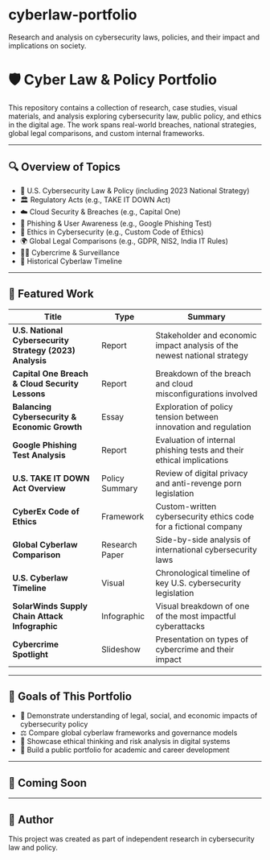 # cyberlaw-portfolio
Research and analysis on cybersecurity laws, policies, and their impact and implications on society.
# 🛡️ Cyber Law & Policy Portfolio

This repository contains a collection of research, case studies, visual materials, and analysis exploring cybersecurity law, public policy, and ethics in the digital age. The work spans real-world breaches, national strategies, global legal comparisons, and custom internal frameworks.

---

## 🔍 Overview of Topics

- 📜 U.S. Cybersecurity Law & Policy (including 2023 National Strategy)
- 🏛️ Regulatory Acts (e.g., TAKE IT DOWN Act)
- ☁️ Cloud Security & Breaches (e.g., Capital One)
- 🎣 Phishing & User Awareness (e.g., Google Phishing Test)
- 🔐 Ethics in Cybersecurity (e.g., Custom Code of Ethics)
- 🌍 Global Legal Comparisons (e.g., GDPR, NIS2, India IT Rules)
- 🕵️‍♂️ Cybercrime & Surveillance
- 📅 Historical Cyberlaw Timeline

---

## 🧠 Featured Work

| Title | Type | Summary |
|-------|------|---------|
| **U.S. National Cybersecurity Strategy (2023) Analysis** | Report | Stakeholder and economic impact analysis of the newest national strategy |
| **Capital One Breach & Cloud Security Lessons** | Report | Breakdown of the breach and cloud misconfigurations involved |
| **Balancing Cybersecurity & Economic Growth** | Essay | Exploration of policy tension between innovation and regulation |
| **Google Phishing Test Analysis** | Report | Evaluation of internal phishing tests and their ethical implications |
| **U.S. TAKE IT DOWN Act Overview** | Policy Summary | Review of digital privacy and anti-revenge porn legislation |
| **CyberEx Code of Ethics** | Framework | Custom-written cybersecurity ethics code for a fictional company |
| **Global Cyberlaw Comparison** | Research Paper | Side-by-side analysis of international cybersecurity laws |
| **U.S. Cyberlaw Timeline** | Visual | Chronological timeline of key U.S. cybersecurity legislation |
| **SolarWinds Supply Chain Attack Infographic** | Infographic | Visual breakdown of one of the most impactful cyberattacks |
| **Cybercrime Spotlight** | Slideshow | Presentation on types of cybercrime and their impact |

---

## 🧭 Goals of This Portfolio

- 🧠 Demonstrate understanding of legal, social, and economic impacts of cybersecurity policy  
- ⚖️ Compare global cyberlaw frameworks and governance models  
- 🧰 Showcase ethical thinking and risk analysis in digital systems  
- 📂 Build a public portfolio for academic and career development  

---

## 🚧 Coming Soon 

---

## 👋 Author

This project was created as part of independent research in cybersecurity law and policy.

